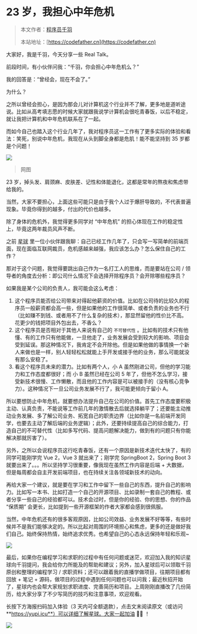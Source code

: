 # 23 岁，我担心中年危机

> 本文作者：[程序员千羽](https://yuyuanweb.feishu.cn/wiki/Abldw5WkjidySxkKxU2cQdAtnah)
>
> 本站地址：[https://codefather.cn](https://codefather.cn)

大家好，我是千羽，今天分享一些 Real Talk。

前段时间，有小伙伴问我：“千羽，你会担心中年危机么？”

我的回答是：“曾经会，现在不会了。”

为什么？

之所以曾经会担心，是因为那会儿对计算机这个行业并不了解，更多地是道听途说。比如从高考填志愿的时候大家就跟我说学计算机会很吃青春饭，以后不稳定，就让我把计算机和中年危机联系在了一起。

而如今自己也踏入这个行业几年了，我对程序员这一工作有了更多实际的体验和看法：笑死，别说中年危机，我现在从头到脚全身都是危肌！能不能坚持到 35 岁都是个问题！

![](https://pic.yupi.icu/5563/202311071328379.jpeg)

> 网图

23 岁，掉头发、肩颈麻、皮肤差、记性和体能退化，这都是常年的熬夜和焦虑带给我的。

当然，大家不要担心，上面这些可能只是由于我个人过于爆肝导致的，不代表普遍现象。毕竟你得到的越多，付出的代价也越多。

除了身体的危机外，我觉得更多同学对 “中年危机” 的担心体现在工作的稳定性上，毕竟这两年裁员风声不断。

之前 [星球](http://mp.weixin.qq.com/s?__biz=MzI1NDczNTAwMA==&mid=2247508640&idx=1&sn=b02fff3533f18b5d0bfbf714b127c140&chksm=e9c24557deb5cc41b1f2ecefdd23eb1370e261a47c23ad89b1d1428537fd1e8fe39762e707e1&scene=21#wechat_redirect) 里一位小伙伴跟我聊：自己已经工作几年了，只会写一写简单的前端页面，现在面临互联网裁员，危机感越来越强，我应该怎么办？怎么保住自己的工作？

那对于这个问题，我觉得要跳出自己作为一名打工人的思维，而是要站在公司 / 领导者的角度去分析：即公司什么情况下会选择开除程序员？会开除哪些程序员？

如果我是某个公司的负责人，我可能会这么考虑：

1. 这个程序员能否给公司带来对得起他薪资的价值。比如在公司待的比较久的程序员一般薪资都会高一些，但是如果他的工作很简单、或者负责的业务也不行（比如赚不到钱、或者用不了什么复杂的技术），那显然留他的性价比不高。花更少的钱把项目外包出去，不香么？
2. 这个程序员是否相对于其他人来说有自己的 `不可替代性` 。比如有的技术只有他懂、有的工作只有他能做，一旦他走了，业务发展会受到较大的影响、项目会受到延误。那这种情况下，我肯定不会开除他。但是如果他做的事情换一个新人来做也是一样，别人轻轻松松就能上手开发或接手他的业务，那么可能就没有那么安稳了。
3. 看这个程序员未来的潜力。比如有两个人，小 A 虽然刚进公司，但他的学习能力和工作态度都很好；而 小 B 虽然已经在公司 5 年了，但他不怎么学习，接受新技术很慢、工作懒散，而且他的工作内容是可以被接手的（没有核心竞争力）。这种情况下一旦公司业务发展不行了，我可能更倾向于留小 A。

所以要想防止中年危机，就要想办法提升自己在公司的价值。首先工作态度要积极主动、认真负责，不能说等工作前几年的激情散去后就选择躺平了；还要能主动推动业务发展、多了解公司业务、拓宽自己的职责边界（比如你是一名前端开发同学，也要去主动了解后端的业务逻辑）；此外，还要持续提高自己的综合能力，打造自己的不可替代性（比如多写代码、提高问题解决能力，做到有的问题只有你能解决那就厉害了）。

另外，之所以会说程序员这行吃青春饭，还有一个原因是新技术迭代太快了，有的同学可能刚学完 Vue 2，Vue 3 就出来了；刚学完 SpringBoot 2，Spring Boot 3 就要出来了。。。所以坚持学习很重要，像我现在虽然工作内容是后端 + 大数据，但是每周都会自主开发前端项目，也在持续关注各领域新技术的动向。

再给大家一个建议，就是要在学习和工作中留下一些自己的东西，提升自己的影响力。比如写一本书、比如打造一个自己的开源项目、比如录制一套自己的教程、或者分享一些自己的经验都可以。技术会过时，但是你的经验、你的思想、你的作品 “保质期” 会更长，比如提到一些开源框架的作者大家都会感到很佩服。

当然，中年危机还有的很多客观原因，比如公司效益、业务发展不好等等，有些时候并不是我们能够决定的。所以比起对周围的环境担心和焦虑，更多的还是做好我们自己。始终保持热情，始终追求优秀。也希望自己的心态永远保持年轻和乐观~

![](https://pic.yupi.icu/5563/202311071328421.png)

最后，如果你在编程学习和求职的过程中有任何问题或迷茫，欢迎加入我的知识星球向千羽提问，我会给你力所能及的帮助和建议；另外，加入星球后可以领取千羽原创和整理的编程学习 / 求职资料；还可以跟着我的直播学做项目，往期项目都有回放 + 笔记 + 源码，做项目的过程中遇到任何问题也可以问我；最近秋招开始了，星球内也会帮大家规划求职进度、完善简历和项目。上周刚刚直播改了几份简历，给大家分享了不少写简历的技巧和注意事项，欢迎观看。

长按下方海报扫码加入体验（3 天内可全额退款），点击文末阅读原文（或访问 **https://yupi.icu**）可以详细了解星球。大家一起加油 💪🏻 ！

![](https://pic.yupi.icu/5563/202311071328656.png)